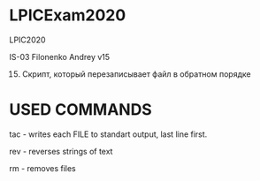 # LPICExam2020

LPIC2020

IS-03 Filonenko Andrey v15

15. Скрипт, который перезаписывает файл в обратном порядке

# USED COMMANDS

tac - writes each FILE to standart output, last line first.

rev - reverses strings of text

rm - removes files
